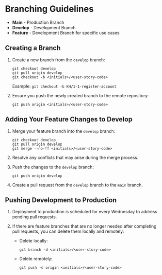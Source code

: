 # Branching Guidelines

- **Main** - Production Branch
- **Develop** - Development Branch
- **Feature** - Development Branch for specific use cases

## Creating a Branch

1. Create a new branch from the `develop` branch:
   ```shell
   git checkout develop
   git pull origin develop
   git checkout -b <initials>/<user-story-code>
   ```
   Example: `git checkout -b KH/1-1-register-account`

2. Ensure you push the newly created branch to the remote repository:
   ```shell
   git push origin <initials>/<user-story-code>
   ```

## Adding Your Feature Changes to Develop

1. Merge your feature branch into the `develop` branch:
   ```shell
   git checkout develop
   git pull origin develop
   git merge --no-ff <initials>/<user-story-code>
   ```

2. Resolve any conflicts that may arise during the merge process.

3. Push the changes to the `develop` branch:
   ```shell
   git push origin develop
   ```

4. Create a pull request from the `develop` branch to the `main` branch.

## Pushing Development to Production

1. Deployment to production is scheduled for every Wednesday to address pending pull requests.

2. If there are feature branches that are no longer needed after completing pull requests, you can delete them locally and remotely:
   - Delete locally:
     ```shell
     git branch -d <initials>/<user-story-code>
     ```
   - Delete remotely:
     ```shell
     git push -d origin <initials>/<user-story-code>
     ```
